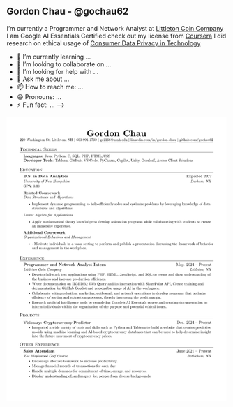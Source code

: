 ## Gordon Chau - @gochau62

I’m currently a Programmer and Network Analyst at [Littleton Coin Company](https://www.littletoncoin.com/shop)
I am Google AI Essentials Certified check out my license from [Coursera](Coursera.pdf)
I did research on ethical usage of [Consumer Data Privacy in Technology](consumer_data_privacy.pdf)

- 🌱 I’m currently learning ...
- 👯 I’m looking to collaborate on ...
- 🤔 I’m looking for help with ...
- 💬 Ask me about ...
- 📫 How to reach me: ...
- 😄 Pronouns: ...
- ⚡ Fun fact: ...
-->

![resume.png](resume.png)
